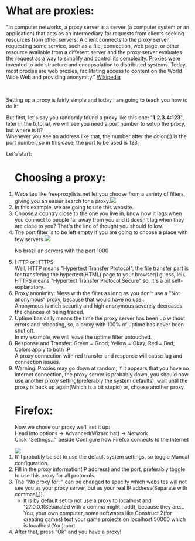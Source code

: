 <h1>What are proxies: </h1>
<p>"In computer networks, a proxy server is a server (a computer system or an application) that acts as an intermediary for requests from clients seeking resources from other servers. A client connects to the proxy server, requesting some service, such as a file, connection, web page, or other resource available from a different server and the proxy server evaluates the request as a way to simplify and control its complexity. Proxies were invented to add structure and encapsulation to distributed systems. Today, most proxies are web proxies, facilitating access to content on the World Wide Web and providing anonymity." <a href="https://en.wikipedia.org/wiki/Proxy_server"><span>Wikipedia</span></p></a>
<br>
<p>Setting up a proxy is fairly simple and today I am going to teach you how to do it: </p>
<p>But first, let's say you randomly found a proxy like this one: "<b>1.2.3.4:123</b>", later in the tutorial, we will see you need a port number to setup the proxy, but where is it?<br>Whenever you see an address like that, the number after the colon(:) is the port number, so in this case, the port to be used is 123.</p>
<p>Let's start: </p>
<ol>
<h1>Choosing a proxy: </h1>
<li>Websites like freeproxylists.net let you choose from a variety of filters, giving you an easier search for a proxy.<img src="https://i.gyazo.com/fd4703025fe9e04fd5fc6dd77d911be2.png"/>
<li>In this example, we are going to use this website.
<li>Choose a country close to the one you live in, know how it lags when you connect to people far away from you and it doesn't lag when they are close to you? That's the line of thought you should follow.
<li>The port filter is to be left empty if you are going to choose a place with few servers.<img src="https://i.gyazo.com/97d00d5c39a8beabd916f72d5ea1c519.png"/><p>No brazilian servers with the port 1000</p>
<li>HTTP or HTTPS: <br>Well, HTTP means "Hypertext Transfer Protocol", the file transfer part is for transfering the hypertext(HTML) page to your browser(I guess, lel).<br>HTTPS means "Hypertext Transfer Protocol Secure" so, it's a bit self-explanatory.
<li>Proxy anonimity: Mess with the filter as long as you don't use a "Not anonymous" proxy, because that would have no use...<br>Anonymous is meh security and high anonymous severely decreases the chances of being traced.
<li>Uptime basically means the time the proxy server has been up without errors and rebooting, so, a proxy with 100% of uptime has never been shut off.<br> In my example, we will leave the uptime filter untouched.
<li>Response and Transfer: Green = Good; Yellow = Okay; Red = Bad; Colors apply to both :P<br>A proxy connection with red transfer and response will cause lag and connection issues.
<li>Warning: Proxies may go down at random, if it appears that you have no internet connection, the proxy server is probably down, you should now use another proxy setting(preferably the system defaults), wait until the proxy is back up again(Which is a bit stupid) or, choose another proxy.
</ol>
<ol>
<h1>Firefox: </h1>
<p>Now we chose our proxy we'll set it up:<br>Head into options -> Advanced(Wizard hat) -> Network<br>Click "Settings..." beside Configure how Firefox connects to the Internet</p><img src="https://i.gyazo.com/05f9a5a0e622e7ad35460cae4f9a4b09.png"/>
<li>It'll probably be set to use the default system settings, so toggle Manual configuration.
<li>Fill in the proxy information(IP address) and the port, preferably toggle to use this proxy for all protocols.
<li>The "No proxy for: " can be changed to specify which websites will not see you as your proxy server, but as your real IP address(Separate with commas(<b>,</b>)).
<ul>
<li>It is by default set to not use a proxy to localhost and 127.0.0.1(Separated with a comma might I add), because they are... You, your own computer, some softwares like Construct 2(for creating games) test your game projects on localhost:50000 which is localhost(You):port.
</ul>
<li>After that, press "Ok" and you have a proxy!
</ol>
